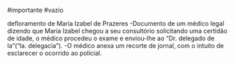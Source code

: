 #importante
#vazio

defloramento de Maria Izabel de Prazeres
		-Documento de um médico legal dizendo que Maria Izabel chegou a seu                   consultório solicitando uma certidão de idade, o médico procedeu o exame e enviou-lhe ao “Dr. delegado de la”(“la. delegacia”).
		-O médico anexa um recorte de jornal, com o intuito de esclarecer o ocorrido ao polícial. 

